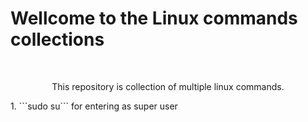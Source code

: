 # Wellcome to the Linux commands collections

<br>
<p align="center">This repository is collection of multiple linux commands.</p>
1. ```sudo su``` for entering as super user

